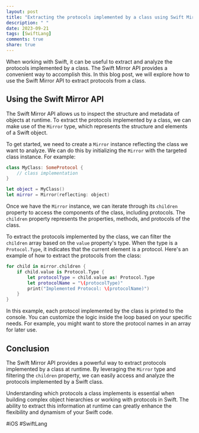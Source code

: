 ```yaml
---
layout: post
title: "Extracting the protocols implemented by a class using Swift Mirror API"
description: " "
date: 2023-09-21
tags: [SwiftLang]
comments: true
share: true
---
```


When working with Swift, it can be useful to extract and analyze the protocols implemented by a class. The Swift Mirror API provides a convenient way to accomplish this. In this blog post, we will explore how to use the Swift Mirror API to extract protocols from a class.

## Using the Swift Mirror API

The Swift Mirror API allows us to inspect the structure and metadata of objects at runtime. To extract the protocols implemented by a class, we can make use of the `Mirror` type, which represents the structure and elements of a Swift object.

To get started, we need to create a `Mirror` instance reflecting the class we want to analyze. We can do this by initializing the `Mirror` with the targeted class instance. For example:

```swift
class MyClass: SomeProtocol {
    // class implementation
}

let object = MyClass()
let mirror = Mirror(reflecting: object)
```

Once we have the `Mirror` instance, we can iterate through its `children` property to access the components of the class, including protocols. The `children` property represents the properties, methods, and protocols of the class.

To extract the protocols implemented by the class, we can filter the `children` array based on the `value` property's type. When the type is a `Protocol.Type`, it indicates that the current element is a protocol. Here's an example of how to extract the protocols from the class:

```swift
for child in mirror.children {
    if child.value is Protocol.Type {
        let protocolType = child.value as! Protocol.Type
        let protocolName = "\(protocolType)"
        print("Implemented Protocol: \(protocolName)")
    }
}
```

In this example, each protocol implemented by the class is printed to the console. You can customize the logic inside the loop based on your specific needs. For example, you might want to store the protocol names in an array for later use.

## Conclusion

The Swift Mirror API provides a powerful way to extract protocols implemented by a class at runtime. By leveraging the `Mirror` type and filtering the `children` property, we can easily access and analyze the protocols implemented by a Swift class.

Understanding which protocols a class implements is essential when building complex object hierarchies or working with protocols in Swift. The ability to extract this information at runtime can greatly enhance the flexibility and dynamism of your Swift code.

#iOS #SwiftLang